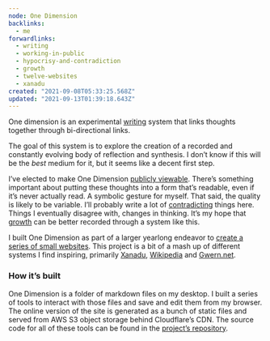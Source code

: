 ```yaml
---
node: One Dimension
backlinks:
  - me
forwardlinks:
  - writing
  - working-in-public
  - hypocrisy-and-contradiction
  - growth
  - twelve-websites
  - xanadu
created: "2021-09-08T05:33:25.568Z"
updated: "2021-09-13T01:39:18.643Z"
---
```


One dimension is an experimental [writing](writing.md) system that links thoughts together through bi-directional links.

The goal of this system is to explore the creation of a recorded and constantly evolving body of reflection and synthesis. I don’t know if this will be the _best_ medium for it, but it seems like a decent first step.

I’ve elected to make One Dimension [publicly viewable](working-in-public.md). There’s something important about putting these thoughts into a form that’s readable, even if it’s never actually read. A symbolic gesture for myself. That said, the quality is likely to be variable. I’ll probably write a lot of [contradicting](hypocrisy-and-contradiction.md) things here. Things I eventually disagree with, changes in thinking. It’s my hope that [growth](growth.md) can be better recorded through a system like this.

I built One Dimension as part of a larger yearlong endeavor to [create a series of small websites](twelve-websites.md). This project is a bit of a mash up of different systems I find inspiring, primarily [Xanadu](xanadu.md), [Wikipedia](https://en.wikipedia.org/wiki/Wikipedia:About) and [Gwern.net](https://gwern.net).

### How it’s built

One Dimension is a folder of markdown files on my desktop. I built a series of tools to interact with those files and save and edit them from my browser. The online version of the site is generated as a bunch of static files and served from AWS S3 object storage behind Cloudflare’s CDN. The source code for all of these tools can be found in the [project’s repository](https://github.com/cbroms/thoughts).
